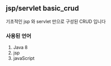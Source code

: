 ## jsp/servlet basic_crud

기초적인 jsp 와 servlet 만으로 구성된 CRUD 입니다

### 사용된 언어

1. Java 8
2. jsp 
3. javaScript



